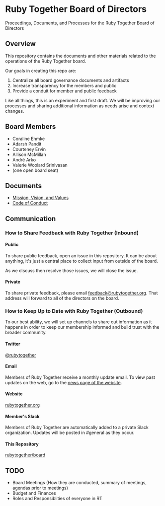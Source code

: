 # Ruby Together Board of Directors
Proceedings, Documents, and Processes for the Ruby Together Board of Directors

## Overview

This repository contains the documents and other materials related to the operations of the Ruby Together board.

Our goals in creating this repo are:

1. Centralize all board governance documents and artifacts
2. Increase transparency for the members and public
3. Provide a conduit for member and public feedback

Like all things, this is an experiment and first draft. We will be improving our processes and sharing additional information as needs arise and context changes.

## Board Members

* Coraline Ehmke
* Adarsh Pandit
* Courteney Ervin
* Allison McMillan
* André Arko
* Valerie Woolard Srinivasan
* (one open board seat)

## Documents

* [Mission, Vision, and Values](VISION_MISSON_VALUES.md)
* [Code of Conduct](CODE_OF_CONDUCT.md)

## Communication

### How to Share Feedback with Ruby Together (Inbound)

#### Public

To share public feedback, open an issue in this repository. It can be about anything, it's just a central place to collect input from outside of the board.

As we discuss then resolve those issues, we will close the issue.

#### Private

To share private feedback, please email [feedback@rubytogether.org](mailto:feedback@rubytogether.org). That address will forward to all of the directors on the board.

### How to Keep Up to Date with Ruby Together (Outbound)

To our best ability, we will set up channels to share out information as it happens in order to keep our membership informed and build trust with the broader community.

#### Twitter

[@rubytogether](https://twitter.com/rubytogether)

#### Email

Members of Ruby Together receive a monthly update email. To view past updates on the web, go to the [news page of the website](https://rubytogether.org/news).

#### Website

[rubytogether.org](rubytogether.org)

#### Member's Slack

Members of Ruby Together are automatically added to a private Slack organization. Updates will be posted in #general as they occur.

#### This Repository

[rubytogether/board](https://github.com/rubytogether/board)

## TODO

- Board Meetings (How they are conducted, summary of meetings, agendas prior to meetings)
- Budget and Finances
- Roles and Responsiblities of everyone in RT


